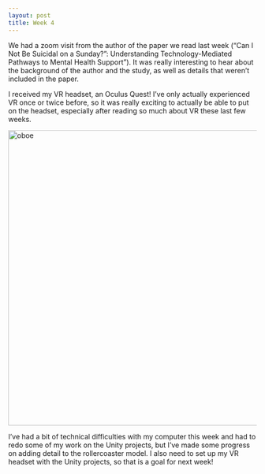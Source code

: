 ```yaml
---
layout: post
title: Week 4
---
```


We had a zoom visit from the author of the paper we read last week (“Can I Not Be Suicidal on a Sunday?”: Understanding Technology-Mediated Pathways to Mental Health Support”). It was really interesting to hear about the background of the author and the study, as well as details that weren’t included in the paper.

I received my VR headset, an Oculus Quest! I’ve only actually experienced VR once or twice before, so it was really exciting to actually be able to put on the headset, especially after reading so much about VR these last few weeks. 

<img src="https://user-images.githubusercontent.com/48161551/122623581-ad726c00-d06a-11eb-8569-643e943415fb.jpg" alt="oboe" width="600"/>

I’ve had a bit of technical difficulties with my computer this week and had to redo some of my work on the Unity projects, but I’ve made some progress on adding detail to the rollercoaster model. I also need to set up my VR headset with the Unity projects, so that is a goal for next week!

